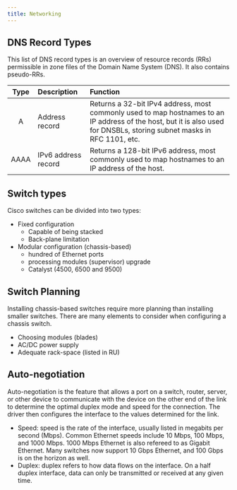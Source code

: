 ```yaml
---
title: Networking
---
```


## DNS Record Types

This list of DNS record types is an overview of resource records (RRs) permissible in zone files of the
Domain Name System (DNS). It also contains pseudo-RRs.

| Type | Description         | Function                                                                                                                                                                |
| :--: | :------------------ | :---------------------------------------------------------------------------------------------------------------------------------------------------------------------- |
|  A   | Address record      | Returns a 32-bit IPv4 address, most commonly used to map hostnames to an IP address of the host, but it is also used for DNSBLs, storing subnet masks in RFC 1101, etc. |
| AAAA | IPv6 address record | Returns a 128-bit IPv6 address, most commonly used to map hostnames to an IP address of the host.                                                                       |

## Switch types

Cisco switches can be divided into two types:

- Fixed configuration
  - Capable of being stacked
  - Back-plane limitation
- Modular configuration (chassis-based)
  - hundred of Ethernet ports
  - processing modules (supervisor) upgrade
  - Catalyst (4500, 6500 and 9500)

## Switch Planning

Installing chassis-based switches require more planning than installing smaller switches. There are many elements to consider when configuring a chassis switch.

- Choosing modules (blades)
- AC/DC power supply
- Adequate rack-space (listed in RU)

## Auto-negotiation

Auto-negotiation is the feature that allows a port on a switch, router, server, or other device to communicate with the device on the other end of the link to determine the optimal duplex mode and speed for the connection. The driver then configures the interface to the values determined for the link.

- Speed: speed is the rate of the interface, usually listed in megabits per second (Mbps). Common Ethernet speeds include 10 Mbps, 100 Mbps, and 1000 Mbps. 1000 Mbps Ethernet is also refereed to as Gigabit Ethernet. Many switches now support 10 Gbps Ethernet, and 100 Gbps is on the horizon as well.
- Duplex: duplex refers to how data flows on the interface. On a half duplex interface, data can only be transmitted or received at any given time.
